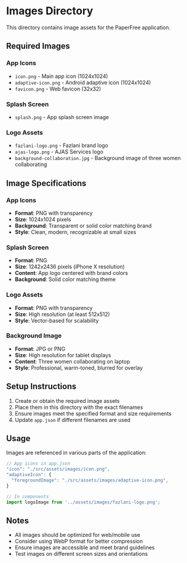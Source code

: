 # Images Directory

This directory contains image assets for the PaperFree application.

## Required Images

### App Icons
- `icon.png` - Main app icon (1024x1024)
- `adaptive-icon.png` - Android adaptive icon (1024x1024)
- `favicon.png` - Web favicon (32x32)

### Splash Screen
- `splash.png` - App splash screen image

### Logo Assets
- `fazlani-logo.png` - Fazlani brand logo
- `ajas-logo.png` - AJAS Services logo
- `background-collaboration.jpg` - Background image of three women collaborating

## Image Specifications

### App Icons
- **Format**: PNG with transparency
- **Size**: 1024x1024 pixels
- **Background**: Transparent or solid color matching brand
- **Style**: Clean, modern, recognizable at small sizes

### Splash Screen
- **Format**: PNG
- **Size**: 1242x2436 pixels (iPhone X resolution)
- **Content**: App logo centered with brand colors
- **Background**: Solid color matching theme

### Logo Assets
- **Format**: PNG with transparency
- **Size**: High resolution (at least 512x512)
- **Style**: Vector-based for scalability

### Background Image
- **Format**: JPG or PNG
- **Size**: High resolution for tablet displays
- **Content**: Three women collaborating on laptop
- **Style**: Professional, warm-toned, blurred for overlay

## Setup Instructions

1. Create or obtain the required image assets
2. Place them in this directory with the exact filenames
3. Ensure images meet the specified format and size requirements
4. Update `app.json` if different filenames are used

## Usage

Images are referenced in various parts of the application:

```javascript
// App icons in app.json
"icon": "./src/assets/images/icon.png",
"adaptiveIcon": {
  "foregroundImage": "./src/assets/images/adaptive-icon.png",
}

// In components
import logoImage from '../assets/images/fazlani-logo.png';
```

## Notes

- All images should be optimized for web/mobile use
- Consider using WebP format for better compression
- Ensure images are accessible and meet brand guidelines
- Test images on different screen sizes and orientations
